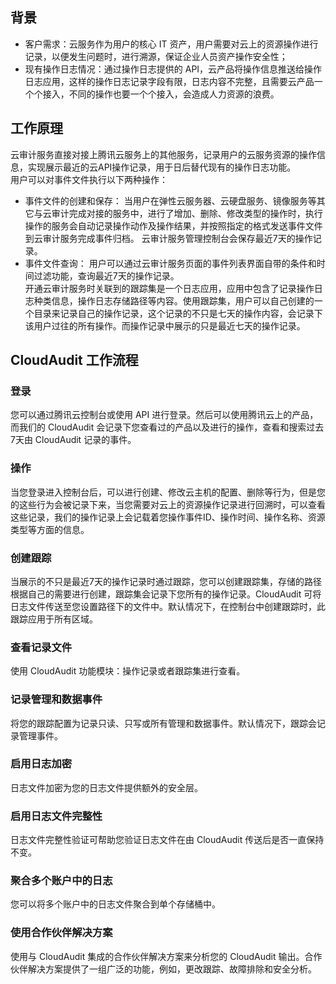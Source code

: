  
## 背景  
- 客户需求：云服务作为用户的核心 IT 资产，用户需要对云上的资源操作进行记录，以便发生问题时，进行溯源，保证企业人员资产操作安全性；  
- 现有操作日志情况：通过操作日志提供的 API，云产品将操作信息推送给操作日志应用，这样的操作日志记录字段有限，日志内容不完整，且需要云产品一个个接入，不同的操作也要一个个接入，会造成人力资源的浪费。  

## 工作原理  
云审计服务直接对接上腾讯云服务上的其他服务，记录用户的云服务资源的操作信息，实现展示最近的云API操作记录，用于日后替代现有的操作日志功能。    
用户可以对事件文件执行以下两种操作：  
- 事件文件的创建和保存： 当用户在弹性云服务器、云硬盘服务、镜像服务等其它与云审计完成对接的服务中，进行了增加、删除、修改类型的操作时，执行操作的服务会自动记录操作动作及操作结果，并按照指定的格式发送事件文件到云审计服务完成事件归档。
云审计服务管理控制台会保存最近7天的操作记录。  
- 事件文件查询：
用户可以通过云审计服务页面的事件列表界面自带的条件和时间过滤功能，查询最近7天的操作记录。  
开通云审计服务时关联到的跟踪集是一个日志应用，应用中包含了记录操作日志种类信息，操作日志存储路径等内容。使用跟踪集，用户可以自己创建的一个目录来记录自己的操作记录，这个记录的不只是七天的操作内容，会记录下该用户过往的所有操作。而操作记录中展示的只是最近七天的操作记录。


## CloudAudit 工作流程  
### 登录  
您可以通过腾讯云控制台或使用 API 进行登录。然后可以使用腾讯云上的产品，而我们的 CloudAudit 会记录下您查看过的产品以及进行的操作，查看和搜索过去7天由 CloudAudit 记录的事件。
### 操作  
当您登录进入控制台后，可以进行创建、修改云主机的配置、删除等行为，但是您的这些行为会被记录下来，当您需要对云上的资源操作记录进行回溯时，可以查看这些记录，我们的操作记录上会记载着您操作事件ID、操作时间、操作名称、资源类型等方面的信息。
### 创建跟踪
当展示的不只是最近7天的操作记录时通过跟踪，您可以创建跟踪集，存储的路径根据自己的需要进行创建，跟踪集会记录下您所有的操作记录。CloudAudit 可将日志文件传送至您设置路径下的文件中。默认情况下，在控制台中创建跟踪时，此跟踪应用于所有区域。

### 查看记录文件
使用 CloudAudit 功能模块：操作记录或者跟踪集进行查看。

### 记录管理和数据事件
将您的跟踪配置为记录只读、只写或所有管理和数据事件。默认情况下，跟踪会记录管理事件。

### 启用日志加密
日志文件加密为您的日志文件提供额外的安全层。

### 启用日志文件完整性
日志文件完整性验证可帮助您验证日志文件在由 CloudAudit 传送后是否一直保持不变。

### 聚合多个账户中的日志
您可以将多个账户中的日志文件聚合到单个存储桶中。

### 使用合作伙伴解决方案
使用与 CloudAudit 集成的合作伙伴解决方案来分析您的 CloudAudit 输出。合作伙伴解决方案提供了一组广泛的功能，例如，更改跟踪、故障排除和安全分析。